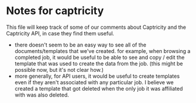 Notes for captricity
====================

This file will keep track of some of our comments about Captricity and the Captricity API, in case they find them useful.

* there doesn't seem to be an easy way to see all of the documents/templates that we've created. for example, when browsing a completed job, it would be useful to be able to see and copy / edit the template that was used to create the data from the job. (this might be possible now, but it's not clear how.)
* more generally, for API users, it would be useful to create templates even if they aren't associated with any particular job. I believe we created a template that got deleted when the only job it was affiliated with was also deleted.





